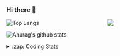 ### Hi there 👋

<!--
**tao8687/tao8687** is a ✨ _special_ ✨ repository because its `README.md` (this file) appears on your GitHub profile.

Here are some ideas to get you started:

- 🔭 I’m currently working on ...
- 🌱 I’m currently learning ...
- 👯 I’m looking to collaborate on ...
- 🤔 I’m looking for help with ...
- 💬 Ask me about ...
- 📫 How to reach me: ...
- 😄 Pronouns: ...
- ⚡ Fun fact: ...
-->

<img align='right' src="https://media.giphy.com/media/M9gbBd9nbDrOTu1Mqx/giphy.gif" width="240">

  
![Top Langs](https://github-readme-stats.vercel.app/api/top-langs/?username=tao8687&layout=compact&title_color=23238E&text_color=A67D3D)

![Anurag's github stats](https://github-readme-stats.vercel.app/api?username=tao8687&show_icons=true&&text_color=A67D3D&title_color=23238E&show_icons=false&count_private=true&hide=stars)

<details>
  <summary>:zap: Coding Stats</summary>
  <br>
    
<!--START_SECTION:waka-->
![Profile Views](http://img.shields.io/badge/Profile%20Views-0-blue)

**🐱 My GitHub Data** 

> 📦 1.5 MB Used in GitHub's Storage 
 > 
> 🏆 276 Contributions in the Year 2025
 > 
> 🚫 Not Opted to Hire
 > 
> 📜 63 Public Repositories 
 > 
> 🔑 24 Private Repositories 
 > 
**I'm an Early 🐤** 

```text
🌞 Morning                1878 commits        ██████████████████████░░░   89.90 % 
🌆 Daytime                88 commits          █░░░░░░░░░░░░░░░░░░░░░░░░   04.21 % 
🌃 Evening                119 commits         █░░░░░░░░░░░░░░░░░░░░░░░░   05.70 % 
🌙 Night                  4 commits           ░░░░░░░░░░░░░░░░░░░░░░░░░   00.19 % 
```
📅 **I'm Most Productive on Wednesday** 

```text
Monday                   300 commits         ████░░░░░░░░░░░░░░░░░░░░░   14.36 % 
Tuesday                  285 commits         ███░░░░░░░░░░░░░░░░░░░░░░   13.64 % 
Wednesday                355 commits         ████░░░░░░░░░░░░░░░░░░░░░   16.99 % 
Thursday                 281 commits         ███░░░░░░░░░░░░░░░░░░░░░░   13.45 % 
Friday                   297 commits         ████░░░░░░░░░░░░░░░░░░░░░   14.22 % 
Saturday                 290 commits         ███░░░░░░░░░░░░░░░░░░░░░░   13.88 % 
Sunday                   281 commits         ███░░░░░░░░░░░░░░░░░░░░░░   13.45 % 
```


📊 **This Week I Spent My Time On** 

```text
🕑︎ Time Zone: Asia/Shanghai

💬 Programming Languages: 
Bash                     2 hrs 59 mins       ██████████░░░░░░░░░░░░░░░   40.29 % 
YAML                     2 hrs 21 mins       ████████░░░░░░░░░░░░░░░░░   31.82 % 
Markdown                 42 mins             ██░░░░░░░░░░░░░░░░░░░░░░░   09.49 % 
Other                    35 mins             ██░░░░░░░░░░░░░░░░░░░░░░░   07.99 % 
JavaScript               19 mins             █░░░░░░░░░░░░░░░░░░░░░░░░   04.34 % 

🔥 Editors: 
VS Code                  7 hrs 25 mins       █████████████████████████   100.00 % 

🐱‍💻 Projects: 
transitive               6 hrs 59 mins       ████████████████████████░   94.25 % 
yunji                    25 mins             █░░░░░░░░░░░░░░░░░░░░░░░░   05.75 % 

💻 Operating System: 
Linux                    7 hrs 25 mins       █████████████████████████   100.00 % 
```

**I Mostly Code in C++** 

```text
C++                      10 repos            ████████░░░░░░░░░░░░░░░░░   32.26 % 
Python                   8 repos             ██████░░░░░░░░░░░░░░░░░░░   25.81 % 
JavaScript               2 repos             ██░░░░░░░░░░░░░░░░░░░░░░░   06.45 % 
Batchfile                1 repo              █░░░░░░░░░░░░░░░░░░░░░░░░   03.23 % 
HTML                     1 repo              █░░░░░░░░░░░░░░░░░░░░░░░░   03.23 % 
```



**Timeline**

![Lines of Code chart](https://raw.githubusercontent.com/tao8687/tao8687/master/assets/bar_graph.png)


 Last Updated on 03/10/2025 01:44:03 UTC
<!--END_SECTION:waka-->
</details>
